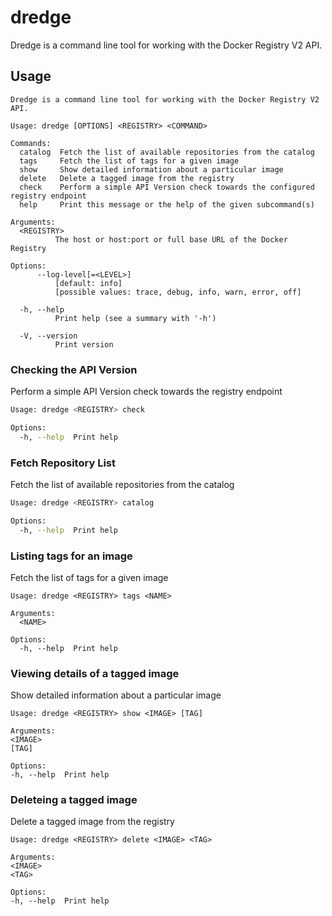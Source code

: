 # dredge

Dredge is a command line tool for working with the Docker Registry V2 API.

## Usage

```shell
Dredge is a command line tool for working with the Docker Registry V2 API.

Usage: dredge [OPTIONS] <REGISTRY> <COMMAND>

Commands:
  catalog  Fetch the list of available repositories from the catalog
  tags     Fetch the list of tags for a given image
  show     Show detailed information about a particular image
  delete   Delete a tagged image from the registry
  check    Perform a simple API Version check towards the configured registry endpoint
  help     Print this message or the help of the given subcommand(s)

Arguments:
  <REGISTRY>
          The host or host:port or full base URL of the Docker Registry

Options:
      --log-level[=<LEVEL>]
          [default: info]
          [possible values: trace, debug, info, warn, error, off]

  -h, --help
          Print help (see a summary with '-h')

  -V, --version
          Print version
```
### Checking the API Version

Perform a simple API Version check towards the registry endpoint

```sh
Usage: dredge <REGISTRY> check

Options:
  -h, --help  Print help
```

### Fetch Repository List

Fetch the list of available repositories from the catalog

```sh
Usage: dredge <REGISTRY> catalog

Options:
  -h, --help  Print help
```

### Listing tags for an image

Fetch the list of tags for a given image

```shell
Usage: dredge <REGISTRY> tags <NAME>

Arguments:
  <NAME>  

Options:
  -h, --help  Print help
```

### Viewing details of a tagged image

Show detailed information about a particular image

```shell
Usage: dredge <REGISTRY> show <IMAGE> [TAG]

Arguments:
<IMAGE>  
[TAG]

Options:
-h, --help  Print help
```

### Deleteing a tagged image

Delete a tagged image from the registry

```shell
Usage: dredge <REGISTRY> delete <IMAGE> <TAG>

Arguments:
<IMAGE>  
<TAG>

Options:
-h, --help  Print help
```